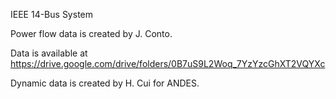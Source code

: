 IEEE 14-Bus System

Power flow data is created by J. Conto.

Data is available at https://drive.google.com/drive/folders/0B7uS9L2Woq_7YzYzcGhXT2VQYXc

Dynamic data is created by H. Cui for ANDES.